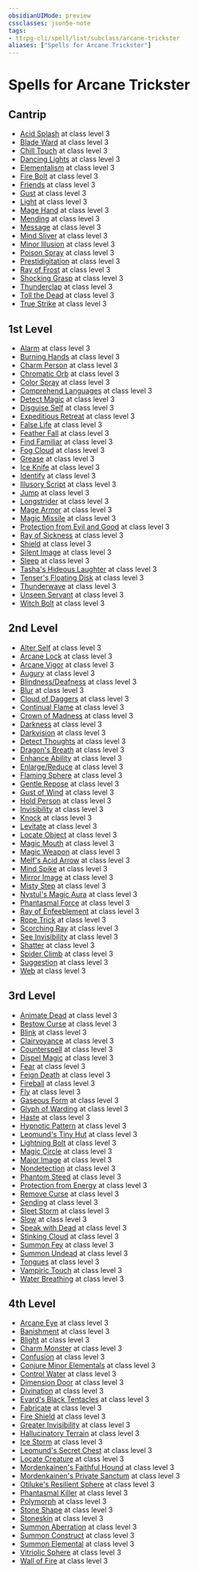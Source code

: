 ```yaml
---
obsidianUIMode: preview
cssclasses: json5e-note
tags:
- ttrpg-cli/spell/list/subclass/arcane-trickster
aliases: ["Spells for Arcane Trickster"]
---
```

# Spells for Arcane Trickster

## Cantrip

- [Acid Splash](Misc%20Files/CLI/compendium/spells/acid-splash-xphb.md "XPHB") at class level 3
- [Blade Ward](Misc%20Files/CLI/compendium/spells/blade-ward-xphb.md "XPHB") at class level 3
- [Chill Touch](Misc%20Files/CLI/compendium/spells/chill-touch-xphb.md "XPHB") at class level 3
- [Dancing Lights](Misc%20Files/CLI/compendium/spells/dancing-lights-xphb.md "XPHB") at class level 3
- [Elementalism](Misc%20Files/CLI/compendium/spells/elementalism-xphb.md "XPHB") at class level 3
- [Fire Bolt](Misc%20Files/CLI/compendium/spells/fire-bolt-xphb.md "XPHB") at class level 3
- [Friends](Misc%20Files/CLI/compendium/spells/friends-xphb.md "XPHB") at class level 3
- [Gust](Misc%20Files/CLI/compendium/spells/gust-xge.md "XGE") at class level 3
- [Light](Misc%20Files/CLI/compendium/spells/light-xphb.md "XPHB") at class level 3
- [Mage Hand](Misc%20Files/CLI/compendium/spells/mage-hand-xphb.md "XPHB") at class level 3
- [Mending](Misc%20Files/CLI/compendium/spells/mending-xphb.md "XPHB") at class level 3
- [Message](Misc%20Files/CLI/compendium/spells/message-xphb.md "XPHB") at class level 3
- [Mind Sliver](Misc%20Files/CLI/compendium/spells/mind-sliver-xphb.md "XPHB") at class level 3
- [Minor Illusion](Misc%20Files/CLI/compendium/spells/minor-illusion-xphb.md "XPHB") at class level 3
- [Poison Spray](Misc%20Files/CLI/compendium/spells/poison-spray-xphb.md "XPHB") at class level 3
- [Prestidigitation](Misc%20Files/CLI/compendium/spells/prestidigitation-xphb.md "XPHB") at class level 3
- [Ray of Frost](Misc%20Files/CLI/compendium/spells/ray-of-frost-xphb.md "XPHB") at class level 3
- [Shocking Grasp](Misc%20Files/CLI/compendium/spells/shocking-grasp-xphb.md "XPHB") at class level 3
- [Thunderclap](Misc%20Files/CLI/compendium/spells/thunderclap-xphb.md "XPHB") at class level 3
- [Toll the Dead](Misc%20Files/CLI/compendium/spells/toll-the-dead-xphb.md "XPHB") at class level 3
- [True Strike](Misc%20Files/CLI/compendium/spells/true-strike-xphb.md "XPHB") at class level 3

## 1st Level

- [Alarm](Misc%20Files/CLI/compendium/spells/alarm-xphb.md "XPHB") at class level 3
- [Burning Hands](Misc%20Files/CLI/compendium/spells/burning-hands-xphb.md "XPHB") at class level 3
- [Charm Person](Misc%20Files/CLI/compendium/spells/charm-person-xphb.md "XPHB") at class level 3
- [Chromatic Orb](Misc%20Files/CLI/compendium/spells/chromatic-orb-xphb.md "XPHB") at class level 3
- [Color Spray](Misc%20Files/CLI/compendium/spells/color-spray-xphb.md "XPHB") at class level 3
- [Comprehend Languages](Misc%20Files/CLI/compendium/spells/comprehend-languages-xphb.md "XPHB") at class level 3
- [Detect Magic](Misc%20Files/CLI/compendium/spells/detect-magic-xphb.md "XPHB") at class level 3
- [Disguise Self](Misc%20Files/CLI/compendium/spells/disguise-self-xphb.md "XPHB") at class level 3
- [Expeditious Retreat](Misc%20Files/CLI/compendium/spells/expeditious-retreat-xphb.md "XPHB") at class level 3
- [False Life](Misc%20Files/CLI/compendium/spells/false-life-xphb.md "XPHB") at class level 3
- [Feather Fall](Misc%20Files/CLI/compendium/spells/feather-fall-xphb.md "XPHB") at class level 3
- [Find Familiar](Misc%20Files/CLI/compendium/spells/find-familiar-xphb.md "XPHB") at class level 3
- [Fog Cloud](Misc%20Files/CLI/compendium/spells/fog-cloud-xphb.md "XPHB") at class level 3
- [Grease](Misc%20Files/CLI/compendium/spells/grease-xphb.md "XPHB") at class level 3
- [Ice Knife](Misc%20Files/CLI/compendium/spells/ice-knife-xphb.md "XPHB") at class level 3
- [Identify](Misc%20Files/CLI/compendium/spells/identify-xphb.md "XPHB") at class level 3
- [Illusory Script](Misc%20Files/CLI/compendium/spells/illusory-script-xphb.md "XPHB") at class level 3
- [Jump](Misc%20Files/CLI/compendium/spells/jump-xphb.md "XPHB") at class level 3
- [Longstrider](Misc%20Files/CLI/compendium/spells/longstrider-xphb.md "XPHB") at class level 3
- [Mage Armor](Misc%20Files/CLI/compendium/spells/mage-armor-xphb.md "XPHB") at class level 3
- [Magic Missile](Misc%20Files/CLI/compendium/spells/magic-missile-xphb.md "XPHB") at class level 3
- [Protection from Evil and Good](Misc%20Files/CLI/compendium/spells/protection-from-evil-and-good-xphb.md "XPHB") at class level 3
- [Ray of Sickness](Misc%20Files/CLI/compendium/spells/ray-of-sickness-xphb.md "XPHB") at class level 3
- [Shield](Misc%20Files/CLI/compendium/spells/shield-xphb.md "XPHB") at class level 3
- [Silent Image](Misc%20Files/CLI/compendium/spells/silent-image-xphb.md "XPHB") at class level 3
- [Sleep](Misc%20Files/CLI/compendium/spells/sleep-xphb.md "XPHB") at class level 3
- [Tasha's Hideous Laughter](Misc%20Files/CLI/compendium/spells/tashas-hideous-laughter-xphb.md "XPHB") at class level 3
- [Tenser's Floating Disk](Misc%20Files/CLI/compendium/spells/tensers-floating-disk-xphb.md "XPHB") at class level 3
- [Thunderwave](Misc%20Files/CLI/compendium/spells/thunderwave-xphb.md "XPHB") at class level 3
- [Unseen Servant](Misc%20Files/CLI/compendium/spells/unseen-servant-xphb.md "XPHB") at class level 3
- [Witch Bolt](Misc%20Files/CLI/compendium/spells/witch-bolt-xphb.md "XPHB") at class level 3

## 2nd Level

- [Alter Self](Misc%20Files/CLI/compendium/spells/alter-self-xphb.md "XPHB") at class level 3
- [Arcane Lock](Misc%20Files/CLI/compendium/spells/arcane-lock-xphb.md "XPHB") at class level 3
- [Arcane Vigor](Misc%20Files/CLI/compendium/spells/arcane-vigor-xphb.md "XPHB") at class level 3
- [Augury](Misc%20Files/CLI/compendium/spells/augury-xphb.md "XPHB") at class level 3
- [Blindness/Deafness](Misc%20Files/CLI/compendium/spells/blindness-deafness-xphb.md "XPHB") at class level 3
- [Blur](Misc%20Files/CLI/compendium/spells/blur-xphb.md "XPHB") at class level 3
- [Cloud of Daggers](Misc%20Files/CLI/compendium/spells/cloud-of-daggers-xphb.md "XPHB") at class level 3
- [Continual Flame](Misc%20Files/CLI/compendium/spells/continual-flame-xphb.md "XPHB") at class level 3
- [Crown of Madness](Misc%20Files/CLI/compendium/spells/crown-of-madness-xphb.md "XPHB") at class level 3
- [Darkness](Misc%20Files/CLI/compendium/spells/darkness-xphb.md "XPHB") at class level 3
- [Darkvision](Misc%20Files/CLI/compendium/spells/darkvision-xphb.md "XPHB") at class level 3
- [Detect Thoughts](Misc%20Files/CLI/compendium/spells/detect-thoughts-xphb.md "XPHB") at class level 3
- [Dragon's Breath](Misc%20Files/CLI/compendium/spells/dragons-breath-xphb.md "XPHB") at class level 3
- [Enhance Ability](Misc%20Files/CLI/compendium/spells/enhance-ability-xphb.md "XPHB") at class level 3
- [Enlarge/Reduce](Misc%20Files/CLI/compendium/spells/enlarge-reduce-xphb.md "XPHB") at class level 3
- [Flaming Sphere](Misc%20Files/CLI/compendium/spells/flaming-sphere-xphb.md "XPHB") at class level 3
- [Gentle Repose](Misc%20Files/CLI/compendium/spells/gentle-repose-xphb.md "XPHB") at class level 3
- [Gust of Wind](Misc%20Files/CLI/compendium/spells/gust-of-wind-xphb.md "XPHB") at class level 3
- [Hold Person](Misc%20Files/CLI/compendium/spells/hold-person-xphb.md "XPHB") at class level 3
- [Invisibility](Misc%20Files/CLI/compendium/spells/invisibility-xphb.md "XPHB") at class level 3
- [Knock](Misc%20Files/CLI/compendium/spells/knock-xphb.md "XPHB") at class level 3
- [Levitate](Misc%20Files/CLI/compendium/spells/levitate-xphb.md "XPHB") at class level 3
- [Locate Object](Misc%20Files/CLI/compendium/spells/locate-object-xphb.md "XPHB") at class level 3
- [Magic Mouth](Misc%20Files/CLI/compendium/spells/magic-mouth-xphb.md "XPHB") at class level 3
- [Magic Weapon](Misc%20Files/CLI/compendium/spells/magic-weapon-xphb.md "XPHB") at class level 3
- [Melf's Acid Arrow](Misc%20Files/CLI/compendium/spells/melfs-acid-arrow-xphb.md "XPHB") at class level 3
- [Mind Spike](Misc%20Files/CLI/compendium/spells/mind-spike-xphb.md "XPHB") at class level 3
- [Mirror Image](Misc%20Files/CLI/compendium/spells/mirror-image-xphb.md "XPHB") at class level 3
- [Misty Step](Misc%20Files/CLI/compendium/spells/misty-step-xphb.md "XPHB") at class level 3
- [Nystul's Magic Aura](Misc%20Files/CLI/compendium/spells/nystuls-magic-aura-xphb.md "XPHB") at class level 3
- [Phantasmal Force](Misc%20Files/CLI/compendium/spells/phantasmal-force-xphb.md "XPHB") at class level 3
- [Ray of Enfeeblement](Misc%20Files/CLI/compendium/spells/ray-of-enfeeblement-xphb.md "XPHB") at class level 3
- [Rope Trick](Misc%20Files/CLI/compendium/spells/rope-trick-xphb.md "XPHB") at class level 3
- [Scorching Ray](Misc%20Files/CLI/compendium/spells/scorching-ray-xphb.md "XPHB") at class level 3
- [See Invisibility](Misc%20Files/CLI/compendium/spells/see-invisibility-xphb.md "XPHB") at class level 3
- [Shatter](Misc%20Files/CLI/compendium/spells/shatter-xphb.md "XPHB") at class level 3
- [Spider Climb](Misc%20Files/CLI/compendium/spells/spider-climb-xphb.md "XPHB") at class level 3
- [Suggestion](Misc%20Files/CLI/compendium/spells/suggestion-xphb.md "XPHB") at class level 3
- [Web](Misc%20Files/CLI/compendium/spells/web-xphb.md "XPHB") at class level 3

## 3rd Level

- [Animate Dead](Misc%20Files/CLI/compendium/spells/animate-dead-xphb.md "XPHB") at class level 3
- [Bestow Curse](Misc%20Files/CLI/compendium/spells/bestow-curse-xphb.md "XPHB") at class level 3
- [Blink](Misc%20Files/CLI/compendium/spells/blink-xphb.md "XPHB") at class level 3
- [Clairvoyance](Misc%20Files/CLI/compendium/spells/clairvoyance-xphb.md "XPHB") at class level 3
- [Counterspell](Misc%20Files/CLI/compendium/spells/counterspell-xphb.md "XPHB") at class level 3
- [Dispel Magic](Misc%20Files/CLI/compendium/spells/dispel-magic-xphb.md "XPHB") at class level 3
- [Fear](Misc%20Files/CLI/compendium/spells/fear-xphb.md "XPHB") at class level 3
- [Feign Death](Misc%20Files/CLI/compendium/spells/feign-death-xphb.md "XPHB") at class level 3
- [Fireball](Misc%20Files/CLI/compendium/spells/fireball-xphb.md "XPHB") at class level 3
- [Fly](Misc%20Files/CLI/compendium/spells/fly-xphb.md "XPHB") at class level 3
- [Gaseous Form](Misc%20Files/CLI/compendium/spells/gaseous-form-xphb.md "XPHB") at class level 3
- [Glyph of Warding](Misc%20Files/CLI/compendium/spells/glyph-of-warding-xphb.md "XPHB") at class level 3
- [Haste](Misc%20Files/CLI/compendium/spells/haste-xphb.md "XPHB") at class level 3
- [Hypnotic Pattern](Misc%20Files/CLI/compendium/spells/hypnotic-pattern-xphb.md "XPHB") at class level 3
- [Leomund's Tiny Hut](Misc%20Files/CLI/compendium/spells/leomunds-tiny-hut-xphb.md "XPHB") at class level 3
- [Lightning Bolt](Misc%20Files/CLI/compendium/spells/lightning-bolt-xphb.md "XPHB") at class level 3
- [Magic Circle](Misc%20Files/CLI/compendium/spells/magic-circle-xphb.md "XPHB") at class level 3
- [Major Image](Misc%20Files/CLI/compendium/spells/major-image-xphb.md "XPHB") at class level 3
- [Nondetection](Misc%20Files/CLI/compendium/spells/nondetection-xphb.md "XPHB") at class level 3
- [Phantom Steed](Misc%20Files/CLI/compendium/spells/phantom-steed-xphb.md "XPHB") at class level 3
- [Protection from Energy](Misc%20Files/CLI/compendium/spells/protection-from-energy-xphb.md "XPHB") at class level 3
- [Remove Curse](Misc%20Files/CLI/compendium/spells/remove-curse-xphb.md "XPHB") at class level 3
- [Sending](Misc%20Files/CLI/compendium/spells/sending-xphb.md "XPHB") at class level 3
- [Sleet Storm](Misc%20Files/CLI/compendium/spells/sleet-storm-xphb.md "XPHB") at class level 3
- [Slow](Misc%20Files/CLI/compendium/spells/slow-xphb.md "XPHB") at class level 3
- [Speak with Dead](Misc%20Files/CLI/compendium/spells/speak-with-dead-xphb.md "XPHB") at class level 3
- [Stinking Cloud](Misc%20Files/CLI/compendium/spells/stinking-cloud-xphb.md "XPHB") at class level 3
- [Summon Fey](Misc%20Files/CLI/compendium/spells/summon-fey-xphb.md "XPHB") at class level 3
- [Summon Undead](Misc%20Files/CLI/compendium/spells/summon-undead-xphb.md "XPHB") at class level 3
- [Tongues](Misc%20Files/CLI/compendium/spells/tongues-xphb.md "XPHB") at class level 3
- [Vampiric Touch](Misc%20Files/CLI/compendium/spells/vampiric-touch-xphb.md "XPHB") at class level 3
- [Water Breathing](Misc%20Files/CLI/compendium/spells/water-breathing-xphb.md "XPHB") at class level 3

## 4th Level

- [Arcane Eye](Misc%20Files/CLI/compendium/spells/arcane-eye-xphb.md "XPHB") at class level 3
- [Banishment](Misc%20Files/CLI/compendium/spells/banishment-xphb.md "XPHB") at class level 3
- [Blight](Misc%20Files/CLI/compendium/spells/blight-xphb.md "XPHB") at class level 3
- [Charm Monster](Misc%20Files/CLI/compendium/spells/charm-monster-xphb.md "XPHB") at class level 3
- [Confusion](Misc%20Files/CLI/compendium/spells/confusion-xphb.md "XPHB") at class level 3
- [Conjure Minor Elementals](Misc%20Files/CLI/compendium/spells/conjure-minor-elementals-xphb.md "XPHB") at class level 3
- [Control Water](Misc%20Files/CLI/compendium/spells/control-water-xphb.md "XPHB") at class level 3
- [Dimension Door](Misc%20Files/CLI/compendium/spells/dimension-door-xphb.md "XPHB") at class level 3
- [Divination](Misc%20Files/CLI/compendium/spells/divination-xphb.md "XPHB") at class level 3
- [Evard's Black Tentacles](Misc%20Files/CLI/compendium/spells/evards-black-tentacles-xphb.md "XPHB") at class level 3
- [Fabricate](Misc%20Files/CLI/compendium/spells/fabricate-xphb.md "XPHB") at class level 3
- [Fire Shield](Misc%20Files/CLI/compendium/spells/fire-shield-xphb.md "XPHB") at class level 3
- [Greater Invisibility](Misc%20Files/CLI/compendium/spells/greater-invisibility-xphb.md "XPHB") at class level 3
- [Hallucinatory Terrain](Misc%20Files/CLI/compendium/spells/hallucinatory-terrain-xphb.md "XPHB") at class level 3
- [Ice Storm](Misc%20Files/CLI/compendium/spells/ice-storm-xphb.md "XPHB") at class level 3
- [Leomund's Secret Chest](Misc%20Files/CLI/compendium/spells/leomunds-secret-chest-xphb.md "XPHB") at class level 3
- [Locate Creature](Misc%20Files/CLI/compendium/spells/locate-creature-xphb.md "XPHB") at class level 3
- [Mordenkainen's Faithful Hound](Misc%20Files/CLI/compendium/spells/mordenkainens-faithful-hound-xphb.md "XPHB") at class level 3
- [Mordenkainen's Private Sanctum](Misc%20Files/CLI/compendium/spells/mordenkainens-private-sanctum-xphb.md "XPHB") at class level 3
- [Otiluke's Resilient Sphere](Misc%20Files/CLI/compendium/spells/otilukes-resilient-sphere-xphb.md "XPHB") at class level 3
- [Phantasmal Killer](Misc%20Files/CLI/compendium/spells/phantasmal-killer-xphb.md "XPHB") at class level 3
- [Polymorph](Misc%20Files/CLI/compendium/spells/polymorph-xphb.md "XPHB") at class level 3
- [Stone Shape](Misc%20Files/CLI/compendium/spells/stone-shape-xphb.md "XPHB") at class level 3
- [Stoneskin](Misc%20Files/CLI/compendium/spells/stoneskin-xphb.md "XPHB") at class level 3
- [Summon Aberration](Misc%20Files/CLI/compendium/spells/summon-aberration-xphb.md "XPHB") at class level 3
- [Summon Construct](Misc%20Files/CLI/compendium/spells/summon-construct-xphb.md "XPHB") at class level 3
- [Summon Elemental](Misc%20Files/CLI/compendium/spells/summon-elemental-xphb.md "XPHB") at class level 3
- [Vitriolic Sphere](Misc%20Files/CLI/compendium/spells/vitriolic-sphere-xphb.md "XPHB") at class level 3
- [Wall of Fire](Misc%20Files/CLI/compendium/spells/wall-of-fire-xphb.md "XPHB") at class level 3